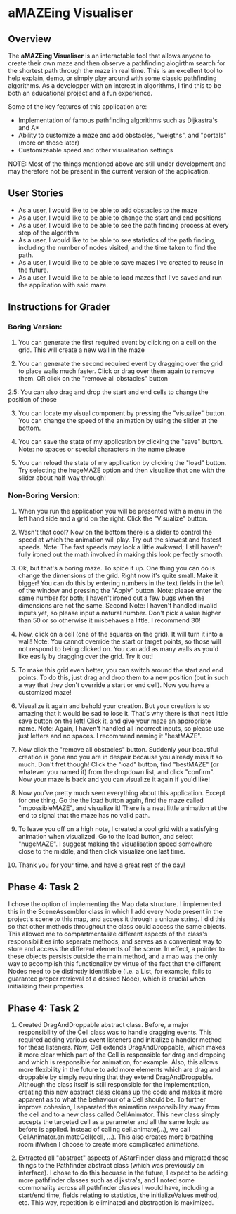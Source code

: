 # aMAZEing Visualiser

## Overview

The **aMAZEing Visualiser** is an interactable tool that allows anyone to create their
own maze and then observe a pathfinding alogirthm search for the shortest path
through the maze in real time. This is an excellent tool to help explain, demo, or
simply play around with some classic pathfinding algorithms. As a developper with 
an interest in algorithms, I find this to be both an educational project and a
fun experience.

Some of the key features of this application are:
- Implementation of famous pathfinding algorithms such as Dijkastra's and A*
- Ability to customize a maze and add obstacles, "weigths", and "portals" (more on those later)
- Customizeable speed and other visualisation settings

NOTE: Most of the things mentioned above are still under development and may therefore not be
present in the current version of the application.
## User Stories

- As a user, I would like to be able to add obstacles to the maze
- As a user, I would like to be able to change the start and end positions
- As a user, I would like to be able to see the path finding process at every step of the algorithm
- As a user, I would like to be able to see statistics of the path finding, including the 
number of nodes visited, and the time taken to find the path.
- As a user, I would like to be able to save mazes I've created to reuse in the future.
- As a user, I would like to be able to load mazes that I've saved and run the application with said maze.

## Instructions for Grader

### Boring Version:
1. You can generate the first required event by clicking on a cell on the grid. This will create
a new wall in the maze

2. You can generate the second required event by dragging over the grid to place walls much faster.
   Click or drag over them again to remove them. OR click on the "remove all obstacles" button
   
2.5: You can also drag and drop the start and end cells to change the position of those
   
3. You can locate my visual component by pressing the "visualize" button. You can change the speed
of the animation by using the slider at the bottom.

4. You can save the state of my application by clicking the "save" button. Note: no spaces or
special characters in the name please

4. You can reload the state of my application by clicking the "load" button. Try selecting the
hugeMAZE option and then visualize that one with the slider about half-way through!

### Non-Boring Version:
1. When you run the application you will be presented with a menu in the left hand side and a
grid on the right. Click the "Visualize" button.

2. Wasn't that cool? Now on the bottom there is a slider to control the speed at which the
animation will play. Try out the slowest and fastest speeds. Note: The fast speeds may look
a little awkward; I still haven't fully ironed out the math involved in making this look
perfectly smooth.

3. Ok, but that's a boring maze. To spice it up. One thing you can do is change the
dimensions of the grid. Right now it's quite small. Make it bigger! You can do this
by entering numbers in the text fields in the left of the window and pressing the
"Apply" button. Note: please enter the same number for both; I haven't ironed out a 
few bugs when the dimensions are not the same. Second Note: I haven't
handled invalid inputs yet, so please input a natural number. Don't pick a value higher
than 50 or so otherwise it misbehaves a little. I recommend 30! 

4. Now, click on a cell (one of the squares on the grid). It will turn it into a wall! Note:
 You cannot override the start or target points, so those will not respond to being clicked on.
 You can add as many walls as you'd like easily by dragging over the grid. Try it out!

5. To make this grid even better, you can switch around the start and end points. To do this,
just drag and drop them to a new position (but in such a way that they don't override a start
or end cell). Now you have a customized maze!

6. Visualize it again and behold your creation. But your creation is so amazing that it
would be sad to lose it. That's why there is that neat little save button on the left!
Click it, and give your maze an appropriate name. Note: Again, I haven't handled all
incorrect inputs, so please use just letters and no spaces. I recommend naming it
"bestMAZE".

7. Now click the "remove all obstacles" button. Suddenly your beautiful creation is gone
and you are in despair because you already miss it so much. Don't fret though! Click
the "load" button, find "bestMAZE" (or whatever you named it) from the dropdown list,
and click "confirm". Now your maze is back and you can visualize it again if you'd like!

8. Now you've pretty much seen everything about this application. Except for one thing.
Go the the load button again, find the maze called "impossibleMAZE", and visualize it!
There is a neat little animation at the end to signal that the maze has no valid path.

9. To leave you off on a high note, I created a cool grid with a satisfying animation when
visualized. Go to the load button, and select "hugeMAZE". I suggest making the visualisation
speed somewhere close to the middle, and then click visualize one last time.

10. Thank you for your time, and have a great rest of the day!

## Phase 4: Task 2

I chose the option of implementing the Map data structure. I implemented this in the 
SceneAssembler class in which I add every Node present in the project's scene to
this map, and access it through a unique string. I did this so that other methods
throughout the class could access the same objects. This allowed me to compartmentalize
different aspects of the class's responsibilities into separate methods, and serves
as a convenient way to store and access the different elements of the scene. In 
effect, a pointer to these objects persists outside the main method, and a map was
the only way to accomplish this functionality by virtue of the fact that the different
Nodes need to be distinctly identifiable (i.e. a List, for example, fails to guarantee
proper retrieval of a desired Node), which is crucial when initializing their properties.

## Phase 4: Task 2
1. Created DragAndDroppable abstract class. Before, a major responsibility of the
Cell class was to handle dragging events. This required adding various event listeners
and initialize a handler method for these listeners. Now, Cell extends DragAndDroppable,
which makes it more clear which part of the Cell is responsible for drag and dropping
and which is responsible for animation, for example. Also, this allows more flexibility
in the future to add more elements which are drag and droppable by simply requiring
that they extend DragAndDroppable. Although the class itself is still responsible for
the implementation, creating this new abstract class cleans up the code and makes it
more apparent as to what the behaviour of a Cell should be. To further improve cohesion,
I separated the animation responsibility away from the cell and to a new class called
CellAnimator. This new class simply accepts the targeted cell as a parameter and all
the same logic as before is applied. Instead of calling cell.animate(...), we call
CellAnimator.animateCell(cell, ...). This also creates more breathing room if/when I
choose to create more complicated animations.

2. Extracted all "abstract" aspects of AStarFinder class and migrated those things
to the Pathfinder abstract class (which was previously an interface). I chose to
do this becuase in the future, I expect to be adding more pathfinder classes such as
dijkstra's, and I noted some commonality across all pathfinder classes I would have,
including a start/end time, fields relating to statistics, the initializeValues method,
etc. This way, repetition is eliminated and abstraction is maximized. 